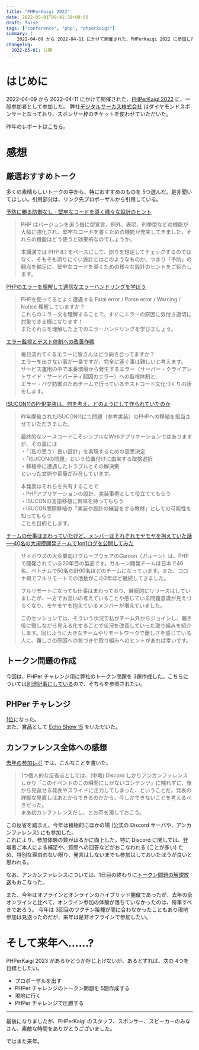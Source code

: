 ```yaml
---
title: "PHPerKaigi 2022"
date: 2022-05-01T09:41:39+09:00
draft: false
tags: ["conference", "php", "phperkaigi"]
summary: |
    2022-04-09 から 2022-04-11 にかけて開催された、PHPerKaigi 2022 に参加した。
changelog:
  2022-05-01: 公開
---
```


# はじめに

2022-04-09 から 2022-04-11 にかけて開催された、[PHPerKaigi 2022](https://phperkaigi.jp/2022/) に、一般参加者として参加した。
弊社[デジタルサーカス株式会社](https://www.dgcircus.com/) はダイヤモンドスポンサーとなっており、スポンサー枠のチケットを使わせていただいた。

昨年のレポートは[こちら](/posts/2021-03-30/phperkaigi-2021)。



# 感想

## 厳選おすすめトーク

多くの素晴らしいトークの中から、特におすすめのものを 5つ選んだ。是非聞いてほしい。引用部分は、リンク先プロポーザルから引用している。

[予防に勝る防御なし - 堅牢なコードを導く様々な設計のヒント](https://fortee.jp/phperkaigi-2022/proposal/ef8cf4ed-63fe-42f8-8145-b3e70054458b)

> PHP はバージョンを追う毎に型宣言、例外、表明、列挙型などの機能が大幅に強化され、堅牢なコードを書くための機能が充実してきました。それらの機能はどう使うと効果的なのでしょうか。
>
> 本講演では PHP 8.1 をベースにして、誤りを想定してチェックするのではなく、そもそも誤りにくい設計とはどのようなものか、つまり「予防」の観点を軸足に、堅牢なコードを導くための様々な設計のヒントをご紹介します。

[PHPのエラーを理解して適切なエラーハンドリングを学ぼう](https://fortee.jp/phperkaigi-2022/proposal/db00d49e-0dd6-453f-b54b-f731d112f10e)

> PHPを使ってるとよく遭遇する Fatal error / Parse error / Warning / Notice 理解していますか？  
> これらのエラー文を理解することで、すぐにエラーの原因に気付き適切に対象できる様になります！  
> またそれらを理解した上でのエラーハンドリングを学びましょう。

[エラー監視とテスト体制への改善作戦](https://fortee.jp/phperkaigi-2022/proposal/4a7e3ded-9134-4919-955c-ec7bf4491c0d)

> 毎日流れてくるエラーに皆さんはどう向き合ってますか？  
> エラーを出さない事が一番ですが、完全に塞ぐ事は難しいと考えます。  
> サービス運用の中で本番環境から発生するエラー（サーバー・クライアントサイド・サードパーティ起因のエラー）への監視体制と、  
> エラー・バグ防御のためチームで行っているテストコード文化づくりの話をします。

[ISUCON11のPHP実装は、何を考え、どのようにして作られていたのか](https://fortee.jp/phperkaigi-2022/proposal/6f47daf8-c78f-4fb1-9b99-e9656e6fe7f7)

> 昨年開催されたISUCON11にて問題（参考実装）のPHPへの移植を担当させていただきました。
> 
> 最終的なソースコードこそシンプルなWebアプリケーションではありますが、その裏には  
> ・「（私の思う）良い設計」を実現するための意思決定  
> ・「ISUCONの問題」という位置付けに由来する取捨選択  
> ・移植中に遭遇したトラブルとその解決策  
> といった文脈や葛藤が存在しています。
> 
> 本発表はそれらを共有することで  
> ・PHPアプリケーションの設計、実装事例として役立ててもらう  
> ・ISUCONの言語移植に興味を持ってもらう  
> ・ISUCON問題移植の「実装や設計の練習をする教材」としての可能性を知ってもらう  
> ことを目的とします。

[チームの仕事はまわっていたけど、メンバーはそれぞれモヤモヤを抱えていた話──40名の大規模開発チームで1on1ログを公開してみた](https://fortee.jp/phperkaigi-2022/proposal/5a260e4e-542d-4d82-849d-ef3d6cb7c854)

> サイボウズの大企業向けグループウェアのGaroon（ガルーン）は、PHPで開発されている20年目の製品です。ガルーン開発チームは日本で40名、ベトナムで50名の計90名ほどのチームになっています。また、コロナ禍でフルリモートでの活動がこの2年ほど継続してきました。
> 
> フルリモートになっても仕事はまわっており、継続的にリリースはしていましたが、一方でお互いの考えていることや感じている問題意識が見えづらくなり、モヤモヤを抱えているメンバーが増えていました。
> 
> このセッションでは、そういう状況で私がチーム外からジョインし、聴き役に徹しながら見える化することで状況を改善していった取り組みを紹介します。同じように大きなチームやリモートワークで難しさを感じている人に、難しさの原因への気づきや取り組みへのヒントがあれば幸いです。



## トークン問題の作成

今回は、PHPer チャレンジ用に弊社のトークン問題を 3題作成した。こちらについては[別途記事にしている](/posts/2022-04-09/phperkaigi-2022-tokens)ので、そちらを参照されたい。



## PHPer チャレンジ

[1位](https://fortee.jp/phperkaigi-2022/challenge)になった。  
また、賞品として [Echo Show 15](https://www.amazon.co.jp/dp/B08MQNJC9Z) をいただいた。



## カンファレンス全体への感想

[去年の参加レポ](/posts/2021-03-30/phperkaigi-2021) では、こんなことを書いた。

> 1つ個人的な反省点としては、(中略) Discord しかりアンカンファレンスしかり「このイベントのこの瞬間にしかないコンテンツ」に触れずに、後から見返せる発表やスライドに注力してしまった、ということだ。発表の詳細な見直しはあとからできるのだから、今しかできないことを考えるべきだった。  
> まあ初カンファレンスだし、とお茶を濁しておこう。

この反省を踏まえ、今年は積極的にほかの場 (公式の Discord サーバや、アンカンファレンス) にも参加した。  
これにより、参加体験の質がはるかに向上した。特に Discord に関しては、登壇者ご本人による補足や、質問への回答などがおこなわれる (ことが多い) ため、特別な理由のない限り、発言はしないまでも参加はしておいたほうが良いと思われる。

なお、アンカンファレンスについては、1日目の終わりに[トークン問題の解説放送](https://fortee.jp/phperkaigi-2022/unconference/view/d332797a-8921-4706-a7e2-ee72640c9b5e)もおこなった。

また、今年はオフラインとオンラインのハイブリッド開催であったが、去年の全オンラインと比べて、オンライン参加の体験が落ちていなかったのは、特筆すべきであろう。
今年は 3回目のワクチン接種が間に合わなかったこともあり現地参加は見送ったのだが、来年は是非オフラインで参加したい。



# そして来年へ……?

PHPerKaigi 2023 があるかどうか存じ上げないが、あるとすれば、次の 4つを目標としたい。

* プロポーザルを出す
* PHPer チャレンジのトークン問題を 5題作成する
* 現地に行く
* PHPer チャレンジで圧勝する

--------------------------------------------------------------------------------

最後になりましたが、PHPerKaigi のスタッフ、スポンサー、スピーカーのみなさん、素敵な時間をありがとうございました。

ではまた来年。
